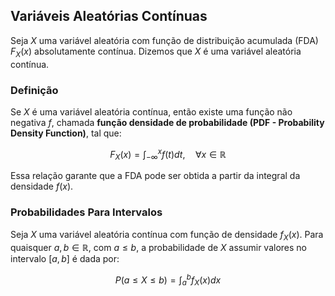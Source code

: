 ## Variáveis Aleatórias Contínuas

Seja $X$ uma variável aleatória com função de distribuição acumulada (FDA) $F_X(x)$ absolutamente contínua. Dizemos que $X$ é uma variável aleatória contínua.  

### Definição

Se $X$ é uma variável aleatória contínua, então existe uma função não negativa $f$, chamada **função densidade de probabilidade (PDF - Probability Density Function)**, tal que:  

$$
F_X(x) = \int_{-\infty}^{x} f(t) dt, \quad \forall x \in \mathbb{R}
$$

Essa relação garante que a FDA pode ser obtida a partir da integral da densidade $f(x)$.  

### Probabilidades Para Intervalos

Seja $X$ uma variável aleatória contínua com função de densidade $f_X(x)$. Para quaisquer $a, b \in \mathbb{R}$, com $a \leq b$, a probabilidade de $X$ assumir valores no intervalo $[a, b]$ é dada por:

$$
P(a \leq X \leq b) = \int_a^b f_X(x) dx
$$
